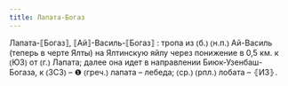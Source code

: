 ```yaml
---
title: Лапата-Богаз
---
```


Лапата-⟦Богаз⟧, ⟦Ай⟧-Василь-⟦Богаз⟧
: тропа из ⦅б.⦆ ⦅н.п.⦆ Ай-Василь (теперь в черте Ялты) на Ялтинскую яйлу через понижение в 0,5 км. к ⦅ЮЗ⦆ от ⦅г.⦆ Лапата; далее она идет в направлении Биюк-Узенбаш-Богаза, к ⦅ЗСЗ⦆ – ❶ ⦅греч.⦆ лапата – лебеда; ⦅ср.⦆ ⦅рпл.⦆ лобата – ⦃И3⦄.
